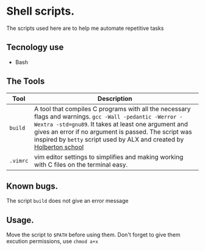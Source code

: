 # Shell scripts.
The scripts used here are to help me automate repetitive tasks

## Tecnology use
* Bash

## The Tools

| Tool      | Description
| ----------| ----------
| `build`| A tool that compiles C programs with all the necessary flags and warnings. `gcc -Wall -pedantic -Werror -Wextra -std=gnu89`. It takes at least one argument and gives an error if no argument is passed. The script was inspired by `betty` script used by ALX and created by  [Holberton school](https://github.com/holbertonschool/Betty)
| `.vimrc` | vim editor settings to simplifies and making working with C files on the terminal easy. 

## Known bugs.
The script `build` does not give an error message

## Usage.
Move the script to `$PATH` before using them.
Don't forget to give them excution permissions, use `chmod a+x`
